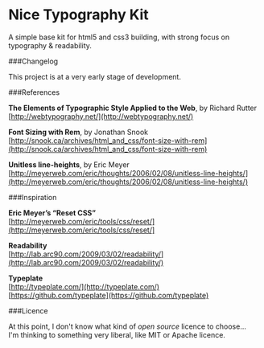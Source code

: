 Nice Typography Kit
====

A simple base kit for html5 and css3 building, with strong focus on typography & readability.

###Changelog

This project is at a very early stage of development.

###References

**The Elements of Typographic Style Applied to the Web**, by Richard Rutter  
[http://webtypography.net/](http://webtypography.net/)

**Font Sizing with Rem**, by Jonathan Snook  
[http://snook.ca/archives/html_and_css/font-size-with-rem](http://snook.ca/archives/html_and_css/font-size-with-rem)

**Unitless line-heights**, by Eric Meyer  
[http://meyerweb.com/eric/thoughts/2006/02/08/unitless-line-heights/](http://meyerweb.com/eric/thoughts/2006/02/08/unitless-line-heights/)

###Inspiration

**Eric Meyer’s “Reset CSS”**  
[http://meyerweb.com/eric/tools/css/reset/](http://meyerweb.com/eric/tools/css/reset/]

**Readability**  
[http://lab.arc90.com/2009/03/02/readability/](http://lab.arc90.com/2009/03/02/readability/)

**Typeplate**  
[http://typeplate.com/](http://typeplate.com/)  
[https://github.com/typeplate](https://github.com/typeplate)  

###Licence

At this point, I don't know what kind of _open source_ licence to choose...  
I'm thinking to something very liberal, like MIT or Apache licence.